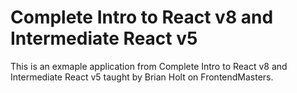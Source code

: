 # Complete Intro to React v8 and Intermediate React v5

This is an exmaple application from Complete Intro to React v8 and Intermediate React v5 taught by Brian Holt on FrontendMasters.
